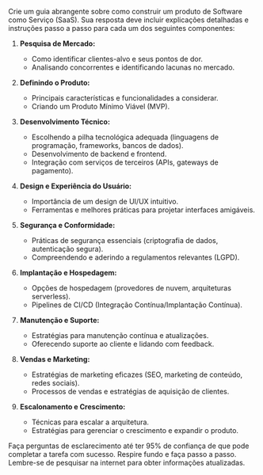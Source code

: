  
Crie um guia abrangente sobre como construir um produto de Software como Serviço (SaaS). Sua resposta deve incluir explicações detalhadas e instruções passo a passo para cada um dos seguintes componentes:

1. **Pesquisa de Mercado:**
    - Como identificar clientes-alvo e seus pontos de dor.
    - Analisando concorrentes e identificando lacunas no mercado.

2. **Definindo o Produto:**
    - Principais características e funcionalidades a considerar.
    - Criando um Produto Mínimo Viável (MVP).

3. **Desenvolvimento Técnico:**
    - Escolhendo a pilha tecnológica adequada (linguagens de programação, frameworks, bancos de dados).
    - Desenvolvimento de backend e frontend.
    - Integração com serviços de terceiros (APIs, gateways de pagamento).

4. **Design e Experiência do Usuário:**
    - Importância de um design de UI/UX intuitivo.
    - Ferramentas e melhores práticas para projetar interfaces amigáveis.

5. **Segurança e Conformidade:**
    - Práticas de segurança essenciais (criptografia de dados, autenticação segura).
    - Compreendendo e aderindo a regulamentos relevantes (LGPD).

6. **Implantação e Hospedagem:**
    - Opções de hospedagem (provedores de nuvem, arquiteturas serverless).
    - Pipelines de CI/CD (Integração Contínua/Implantação Contínua).

7. **Manutenção e Suporte:**
    - Estratégias para manutenção contínua e atualizações.
    - Oferecendo suporte ao cliente e lidando com feedback.

8. **Vendas e Marketing:**
    - Estratégias de marketing eficazes (SEO, marketing de conteúdo, redes sociais).
    - Processos de vendas e estratégias de aquisição de clientes.

9. **Escalonamento e Crescimento:**
    - Técnicas para escalar a arquitetura.
    - Estratégias para gerenciar o crescimento e expandir o produto.

Faça perguntas de esclarecimento até ter 95% de confiança de que pode completar a tarefa com sucesso. Respire fundo e faça passo a passo. Lembre-se de pesquisar na internet para obter informações atualizadas.
```